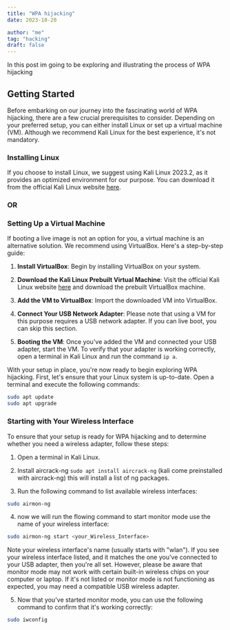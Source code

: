 ```yaml
---
title: "WPA hijacking"
date: 2023-10-20

author: "me"
tag: "hacking"
draft: false 
---
```


In this post im going to be exploring and illustrating the process of WPA hijacking

## Getting Started

Before embarking on our journey into the fascinating world of WPA hijacking, there are a few crucial prerequisites to consider. Depending on your preferred setup, you can either install Linux or set up a virtual machine (VM). Although we recommend Kali Linux for the best experience, it's not mandatory.

### Installing Linux

If you choose to install Linux, we suggest using Kali Linux 2023.2, as it provides an optimized environment for our purpose. You can download it from the official Kali Linux website [here](https://www.kali.org/).

### OR

### Setting Up a Virtual Machine

If booting a live image is not an option for you, a virtual machine is an alternative solution. We recommend using VirtualBox. Here's a step-by-step guide:

1. **Install VirtualBox**: Begin by installing VirtualBox on your system.

2. **Download the Kali Linux Prebuilt Virtual Machine**: Visit the official Kali Linux website [here](https://www.kali.org/) and download the prebuilt VirtualBox machine.

3. **Add the VM to VirtualBox**: Import the downloaded VM into VirtualBox.

4. **Connect Your USB Network Adapter**: Please note that using a VM for this purpose requires a USB network adapter. If you can live boot, you can skip this section.

5. **Booting the VM**: Once you've added the VM and connected your USB adapter, start the VM. To verify that your adapter is working correctly, open a terminal in Kali Linux and run the command `ip a`.

With your setup in place, you're now ready to begin exploring WPA hijacking. First, let's ensure that your Linux system is up-to-date. Open a terminal and execute the following commands:

```bash
sudo apt update
sudo apt upgrade
```

### Starting with Your Wireless Interface

To ensure that your setup is ready for WPA hijacking and to determine whether you need a wireless adapter, follow these steps:

1. Open a terminal in Kali Linux.

2. Install aircrack-ng ```sudo apt install aircrack-ng``` (kali come preinstalled with aircrack-ng) this will install a list of ng packages.

3. Run the following command to list available wireless interfaces:

```bash
sudo airmon-ng
```

4. now we will run the flowing command to start monitor mode use the name of your wireless interface:

```bash
sudo airmon-ng start <your_Wireless_Interface>
```

Note your wireless interface's name (usually starts with "wlan"). If you see your wireless interface listed, and it matches the one you've connected to your USB adapter, then you're all set. However, please be aware that monitor mode may not work with certain built-in wireless chips on your computer or laptop. If it's not listed or monitor mode is not functioning as expected, you may need a compatible USB wireless adapter.

5. Now that you've started monitor mode, you can use the following command to confirm that it's working correctly:

```bash
sudo iwconfig



